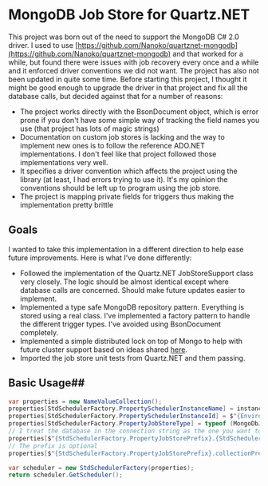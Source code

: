 MongoDB Job Store for Quartz.NET
================================

This project was born out of the need to support the MongoDB C# 2.0 driver. I used to use [https://github.com/Nanoko/quartznet-mongodb](https://github.com/Nanoko/quartznet-mongodb) and that worked for a while, 
but found there were issues with job recovery every once and a while and it enforced driver conventions we did not want. The project has also not been updated in quite some time. Before starting this project,
I thought it might be good enough to upgrade the driver in that project and fix all the database calls, but decided against that for a number of reasons:

* The project works directly with the BsonDocument object, which is error prone if you don't have some simple way of tracking the field names you use (that project has lots of magic strings)
* Documentation on custom job stores is lacking and the way to implement new ones is to follow the reference ADO.NET implementations. I don't feel like that project followed those implementations very well.
* It specifies a driver convention which affects the project using the library (at least, I had errors trying to use it). It's my opinion the conventions should be left up to program using the job store.
* The project is mapping private fields for triggers thus making the implementation pretty brittle

## Goals ##

I wanted to take this implementation in a different direction to help ease future improvements. Here is what I've done differently:

* Followed the implementation of the Quartz.NET JobStoreSupport class very closely. The logic should be almost identical except where database calls are concerned. Should make future updates easier to implement.
* Implemented a type safe MongoDB repository pattern. Everything is stored using a real class. I've implemented a factory pattern to handle the different trigger types. I've avoided using BsonDocument completely.
* Implemented a simple distributed lock on top of Mongo to help with future cluster support based on ideas shared [here](https://speakerdeck.com/raindev/distributed-locking-with-mongodb).
* Imported the job store unit tests from Quartz.NET and them passing.

## Basic Usage##

```cs
var properties = new NameValueCollection();
properties[StdSchedulerFactory.PropertySchedulerInstanceName] = instanceName;
properties[StdSchedulerFactory.PropertySchedulerInstanceId] = $"{Environment.MachineName}-{Guid.NewGuid()}";
properties[StdSchedulerFactory.PropertyJobStoreType] = typeof (MongoDbJobStore).AssemblyQualifiedName;
// I treat the database in the connection string as the one you want to connect to
properties[$"{StdSchedulerFactory.PropertyJobStorePrefix}.{StdSchedulerFactory.PropertyDataSourceConnectionString}"] = "mongodb://localhost/quartz";
// The prefix is optional
properties[$"{StdSchedulerFactory.PropertyJobStorePrefix}.collectionPrefix"] = "prefix";

var scheduler = new StdSchedulerFactory(properties);
return scheduler.GetScheduler();
```

